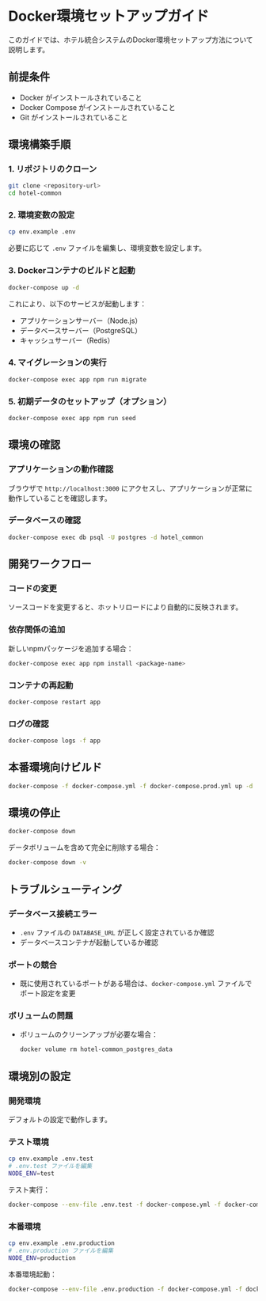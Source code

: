 # Docker環境セットアップガイド

このガイドでは、ホテル統合システムのDocker環境セットアップ方法について説明します。

## 前提条件

- Docker がインストールされていること
- Docker Compose がインストールされていること
- Git がインストールされていること

## 環境構築手順

### 1. リポジトリのクローン

```bash
git clone <repository-url>
cd hotel-common
```

### 2. 環境変数の設定

```bash
cp env.example .env
```

必要に応じて `.env` ファイルを編集し、環境変数を設定します。

### 3. Dockerコンテナのビルドと起動

```bash
docker-compose up -d
```

これにより、以下のサービスが起動します：
- アプリケーションサーバー（Node.js）
- データベースサーバー（PostgreSQL）
- キャッシュサーバー（Redis）

### 4. マイグレーションの実行

```bash
docker-compose exec app npm run migrate
```

### 5. 初期データのセットアップ（オプション）

```bash
docker-compose exec app npm run seed
```

## 環境の確認

### アプリケーションの動作確認

ブラウザで `http://localhost:3000` にアクセスし、アプリケーションが正常に動作していることを確認します。

### データベースの確認

```bash
docker-compose exec db psql -U postgres -d hotel_common
```

## 開発ワークフロー

### コードの変更

ソースコードを変更すると、ホットリロードにより自動的に反映されます。

### 依存関係の追加

新しいnpmパッケージを追加する場合：

```bash
docker-compose exec app npm install <package-name>
```

### コンテナの再起動

```bash
docker-compose restart app
```

### ログの確認

```bash
docker-compose logs -f app
```

## 本番環境向けビルド

```bash
docker-compose -f docker-compose.yml -f docker-compose.prod.yml up -d
```

## 環境の停止

```bash
docker-compose down
```

データボリュームを含めて完全に削除する場合：

```bash
docker-compose down -v
```

## トラブルシューティング

### データベース接続エラー

- `.env` ファイルの `DATABASE_URL` が正しく設定されているか確認
- データベースコンテナが起動しているか確認

### ポートの競合

- 既に使用されているポートがある場合は、`docker-compose.yml` ファイルでポート設定を変更

### ボリュームの問題

- ボリュームのクリーンアップが必要な場合：
  ```bash
  docker volume rm hotel-common_postgres_data
  ```

## 環境別の設定

### 開発環境

デフォルトの設定で動作します。

### テスト環境

```bash
cp env.example .env.test
# .env.test ファイルを編集
NODE_ENV=test
```

テスト実行：
```bash
docker-compose --env-file .env.test -f docker-compose.yml -f docker-compose.test.yml up -d
```

### 本番環境

```bash
cp env.example .env.production
# .env.production ファイルを編集
NODE_ENV=production
```

本番環境起動：
```bash
docker-compose --env-file .env.production -f docker-compose.yml -f docker-compose.prod.yml up -d
```